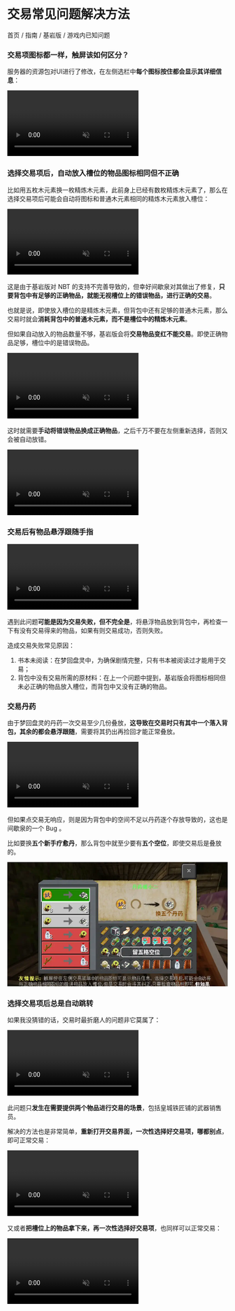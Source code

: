 # 交易常见问题解决方法
首页 / 指南 / 基岩版 / 游戏内已知问题

### 交易项图标都一样，触屏该如何区分？
服务器的资源包对UI进行了修改，在左侧选栏中**每个图标按住都会显示其详细信息**：

<video autoplay loop muted><source src="./trade/get-info.mp4" type="video/mp4"/></video>

### 选择交易项后，自动放入槽位的物品图标相同但不正确
比如用五枚木元素换一枚精炼木元素，此前身上已经有数枚精炼木元素了，那么在选择交易项后可能会自动将图标和普通木元素相同的精炼木元素放入槽位：

<video autoplay loop muted><source src="./trade/same-icon-incorrect.mp4" type="video/mp4"/></video>

这是由于基岩版对 NBT 的支持不完善导致的，但幸好间歇泉对其做出了修复，**只要背包中有足够的正确物品，就能无视槽位上的错误物品，进行正确的交易**。

也就是说，即使放入槽位的是精炼木元素，但背包中还有足够的普通木元素，那么交易时就会**消耗背包中的普通木元素，而不是槽位中的精炼木元素**。

但如果自动放入的物品数量不够，基岩版会将**交易物品变红不能交易**。即使正确物品足够，槽位中的是错误物品。

<video autoplay loop muted><source src="./trade/same-icon-blocked.mp4" type="video/mp4"/></video>

这时就需要**手动将错误物品换成正确物品**，之后千万不要在左侧重新选择，否则又会被自动放错。

<video autoplay loop muted><source src="./trade/same-icon-rectify.mp4" type="video/mp4"/></video>

### 交易后有物品悬浮跟随手指
<video autoplay loop muted><source src="./trade/float-and-follow.mp4" type="video/mp4"/></video>

遇到此问题**可能是因为交易失败，但不完全是**，将悬浮物品放到背包中，再检查一下有没有交易得来的物品，如果有则交易成功，否则失败。

造成交易失败常见原因：
1. 书本未阅读：在梦回盘灵中，为确保剧情完整，只有书本被阅读过才能用于交易；
2. 背包中没有交易所需的原材料：在上一个问题中提到，基岩版会将图标相同但未必正确的物品放入槽位，而背包中又没有正确的物品。

### 交易丹药
由于梦回盘灵的丹药一次交易至少几份叠放，**这导致在交易时只有其中一个落入背包，其余的都会悬浮跟随**，需要将其扔出再捡回才能正常叠放。

<video autoplay loop muted><source src="./trade/potion-float.mp4" type="video/mp4"/></video>

但如果点交易无响应，则是因为背包中的空间不足以丹药逐个存放导致的，这也是间歇泉的一个 Bug 。

比如要换**五个新手疗愈丹**，那么背包中就至少要有**五个空位**，即使交易后是叠放的。

![预留空位](./trade/potion-request-space.webp)

### 选择交易项后总是自动跳转
如果我没猜错的话，交易时最折磨人的问题非它莫属了：

<video autoplay loop muted><source src="./trade/auto-redirects.mp4" type="video/mp4"/></video>

此问题只**发生在需要提供两个物品进行交易的场景**，包括皇城铁匠铺的武器销售员。

解决的方法也是非常简单，**重新打开交易界面，一次性选择好交易项，哪都别点**，即可正常交易：

<video autoplay loop muted><source src="./trade/auto-redirects-solve1.mp4" type="video/mp4"/></video>

又或者**把槽位上的物品拿下来，再一次性选择好交易项**，也同样可以正常交易：

<video autoplay loop muted><source src="./trade/auto-redirects-solve2.mp4" type="video/mp4"/></video>